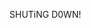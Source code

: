 SHUTiNG D0WN!

<!---
TheNZWankPoliceNov20202/TheNZWankPoliceNov20202 is a ✨ special ✨ repository because its `README.md` (this file) appears on your GitHub profile.
You can click the Preview link to take a look at your changes.
--->
